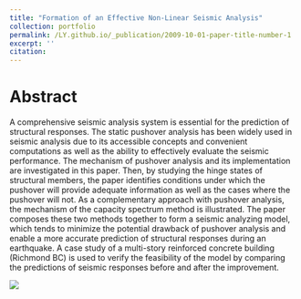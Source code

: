 ```yaml
---
title: "Formation of an Effective Non-Linear Seismic Analysis"
collection: portfolio
permalink: /LY.github.io/_publication/2009-10-01-paper-title-number-1
excerpt: ''
citation:
---
```



Abstract
===
A comprehensive seismic analysis system is essential for the prediction of structural responses. The static pushover analysis has been widely used in seismic analysis due to its accessible concepts and convenient computations as well as the ability to effectively evaluate the seismic performance. The mechanism of pushover analysis and its implementation are investigated in this paper. Then, by studying the hinge states of structural members, the paper identifies conditions under which the pushover will provide adequate information as well as the cases where the pushover will not. As a complementary approach with pushover analysis, the mechanism of the capacity spectrum method is illustrated. The paper composes these two methods together to form a seismic analyzing model, which tends to minimize the potential drawback of pushover analysis and enable a more accurate prediction of structural responses during an earthquake. A case study of a multi-story reinforced concrete building (Richmond BC) is used to verify the feasibility of the model by comparing the predictions of seismic responses before and after the improvement.

[ ](https://lorenyan98.github.io/LY.github.io/files/pushover.pdf)


<img src='https://lorenyan98.github.io/LY.github.io/images/pushover.png'>
